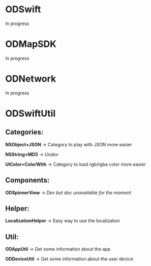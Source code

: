 ODSwift
=======

In progress

ODMapSDK
=======

In progress

ODNetwork
=======

In progress

ODSwiftUtil
=======

Categories:
--------------

**NSObject+JSON** -> Category to play with JSON more easier

**NSString+MD5** -> *Undev*

**UIColor+ColorWith** -> Category to load rgb/rgba color more easier

Components:
--------------

**ODSpinnerView** -> *Dev but doc unavailable for the moment*

Helper:
--------------

**LocalizationHelper** -> Easy way to use the localization

Util:
--------------

**ODAppUtil** -> Get some information about the app

**ODDeviceUtil** -> Get some information about the user device
